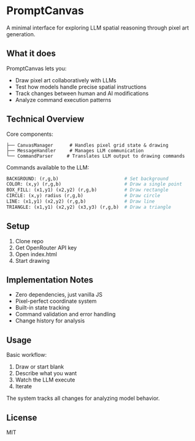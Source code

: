 # PromptCanvas

A minimal interface for exploring LLM spatial reasoning through pixel art generation.

## What it does

PromptCanvas lets you:
- Draw pixel art collaboratively with LLMs
- Test how models handle precise spatial instructions  
- Track changes between human and AI modifications
- Analyze command execution patterns

## Technical Overview

Core components:
```
├── CanvasManager      # Handles pixel grid state & drawing
├── MessageHandler     # Manages LLM communication
└── CommandParser     # Translates LLM output to drawing commands
```

Commands available to the LLM:
```python
BACKGROUND: (r,g,b)                        # Set background
COLOR: (x,y) (r,g,b)                       # Draw a single point
BOX_FILL: (x1,y1) (x2,y2) (r,g,b)          # Draw rectangle  
CIRCLE: (x,y) radius (r,g,b)               # Draw circle
LINE: (x1,y1) (x2,y2) (r,g,b)              # Draw line
TRIANGLE: (x1,y1) (x2,y2) (x3,y3) (r,g,b)  # Draw a triangle
```

## Setup

1. Clone repo
2. Get OpenRouter API key
3. Open index.html
4. Start drawing

## Implementation Notes

- Zero dependencies, just vanilla JS
- Pixel-perfect coordinate system
- Built-in state tracking
- Command validation and error handling
- Change history for analysis

## Usage

Basic workflow:
1. Draw or start blank
2. Describe what you want
3. Watch the LLM execute
4. Iterate

The system tracks all changes for analyzing model behavior.

## License

MIT